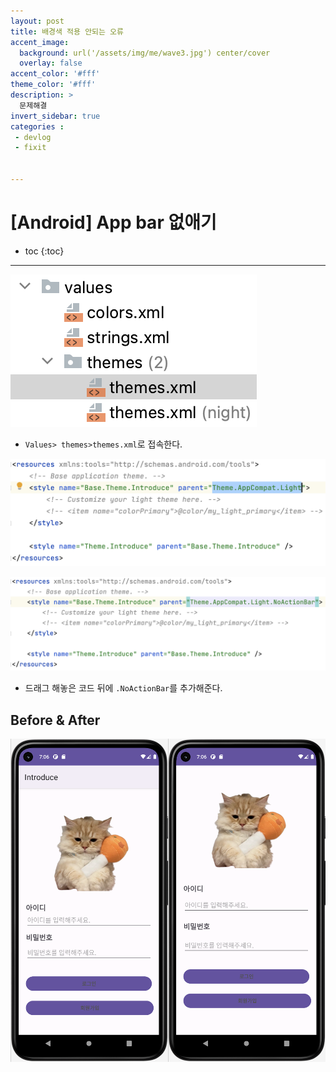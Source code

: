 ```yaml
---
layout: post
title: 배경색 적용 안되는 오류
accent_image: 
  background: url('/assets/img/me/wave3.jpg') center/cover
  overlay: false
accent_color: '#fff'
theme_color: '#fff'
description: >
  문제해결
invert_sidebar: true
categories :
 - devlog	
 - fixit


---
```


# [Android] App bar 없애기



* toc
{:toc}


---



![color](../../../assets/img/blog/color.png)

* `Values> themes>themes.xml`로 접속한다.



![appbar5](../../../assets/img/blog/appbar5.png)

![appbar6](../../../assets/img/blog/appbar6.png)

* 드래그 해놓은 코드 뒤에 `.NoActionBar`를 추가해준다.



## Before & After


<img src="../../../assets/img/blog/appbar1.png" width="50%" height="auto"><img src="../../../assets/img/blog/appbar2.png" width="50%" height="auto">

